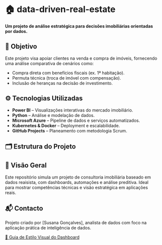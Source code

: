 # 🏠 data-driven-real-estate

**Um projeto de análise estratégica para decisões imobiliárias orientadas por dados.**

## 📌 Objetivo

Este projeto visa apoiar clientes na venda e compra de imóveis, fornecendo uma análise comparativa de cenários como:

- Compra direta com benefícios fiscais (ex. 1ª habitação).
- Permuta técnica (troca de imóvel com compensação).
- Inclusão de heranças na decisão de investimento.

## ⚙️ Tecnologias Utilizadas

- **Power BI** – Visualizações interativas do mercado imobiliário.
- **Python** – Análise e modelação de dados.
- **Microsoft Azure** – Pipeline de dados e serviços automatizados.
- **Kubernetes & Docker** – Deployment e escalabilidade.
- **GitHub Projects** – Planeamento com metodologia Scrum.

## 🗂️ Estrutura do Projeto



## 🚀 Visão Geral

Este repositório simula um projeto de consultoria imobiliária baseado em dados reaisista, com dashboards, automações e análise preditiva. Ideal para mostrar competências técnicas e visão estratégica em aplicações reais.

## 📬 Contacto

Projeto criado por [Susana Gonçalves], analista de dados com foco na aplicação prática de inteligência de dados.

[🎨 Guia de Estilo Visual do Dashboard](visual-style.md)
